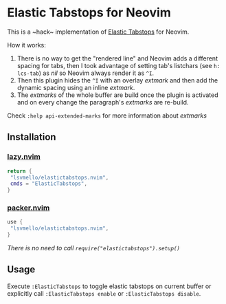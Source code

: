# Elastic Tabstops for Neovim

This is a ~hack~ implementation of [Elastic Tabstops](https://nickgravgaard.com/elastic-tabstops) for Neovim.

How it works:
1. There is no way to get the "rendered line" and Neovim adds a different spacing for tabs, then I took advantage of setting tab's listchars (see `h: lcs-tab`) as _nil_ so Neovim always render it as `^I`.
1. Then this plugin hides the `^I` with an overlay _extmark_ and then add the dynamic spacing using an inline _extmark_.
1. The _extmarks_ of the whole buffer are build once the plugin is activated and on every change the paragraph's _extmarks_ are re-build.

Check `:help api-extended-marks` for more information about _extmarks_

## Installation

### [lazy.nvim](https://github.com/folke/lazy.nvim)

```lua
return {
 "lsvmello/elastictabstops.nvim",
 cmds = "ElasticTabstops",
}
```

### [packer.nvim](https://github.com/wbthomason/packer.nvim)

```lua
use {
 "lsvmello/elastictabstops.nvim",
}
```

_There is no need to call `require("elastictabstops").setup()`_

## Usage

Execute `:ElasticTabstops` to toggle elastic tabstops on current buffer or explicitly call `:ElasticTabstops enable` or `:ElasticTabstops disable`.
